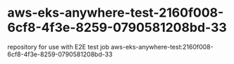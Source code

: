# aws-eks-anywhere-test-2160f008-6cf8-4f3e-8259-0790581208bd-33
repository for use with E2E test job aws-eks-anywhere-test:2160f008-6cf8-4f3e-8259-0790581208bd-33
